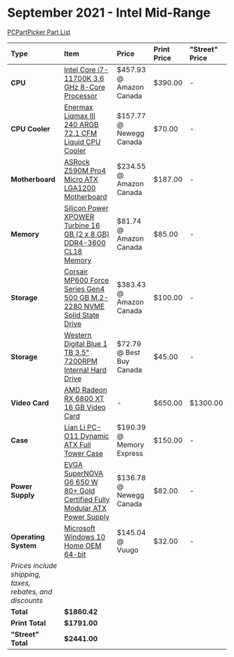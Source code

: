 # September 2021 - Intel Mid-Range

[PCPartPicker Part List](https://ca.pcpartpicker.com/list/G4888r)

| Type                                                     | Item                                                                                                                                                                                                            | Price                    | Print Price | "Street" Price |
| :------------------------------------------------------- | :-------------------------------------------------------------------------------------------------------------------------------------------------------------------------------------------------------------- | :----------------------- | :---------- | :------------- |
| **CPU**                                                  | [Intel Core i7-11700K 3.6 GHz 8-Core Processor](https://ca.pcpartpicker.com/product/VW3gXL/intel-core-i7-11700k-36-ghz-8-core-processor-bx8070811700k)                                                          | $457.93 @ Amazon Canada  | $390.00     | -              |
| **CPU Cooler**                                           | [Enermax Liqmax III 240 ARGB 72.1 CFM Liquid CPU Cooler](https://ca.pcpartpicker.com/product/qxQfrH/enermax-liqmax-iii-240-argb-721-cfm-liquid-cpu-cooler-elc-lmt240-argb)                                      | $157.77 @ Newegg Canada  | $70.00      | -              |
| **Motherboard**                                          | [ASRock Z590M Pro4 Micro ATX LGA1200 Motherboard](https://ca.pcpartpicker.com/product/3w6p99/asrock-z590m-pro4-micro-atx-lga1200-motherboard-z590m-pro4)                                                        | $234.55 @ Amazon Canada  | $187.00     | -              |
| **Memory**                                               | [Silicon Power XPOWER Turbine 16 GB (2 x 8 GB) DDR4-3600 CL18 Memory](https://ca.pcpartpicker.com/product/TsmFf7/silicon-power-xpower-turbine-16-gb-2-x-8-gb-ddr4-3600-cl18-memory-sp016gxlzu360bda)            | $81.74 @ Amazon Canada   | $85.00      | -              |
| **Storage**                                              | [Corsair MP600 Force Series Gen4 500 GB M.2-2280 NVME Solid State Drive](https://ca.pcpartpicker.com/product/nLPgXL/corsair-mp600-force-series-gen4-500-gb-m2-2280-nvme-solid-state-drive-cssd-f500gbmp600)     | $383.43 @ Amazon Canada  | $100.00     | -              |
| **Storage**                                              | [Western Digital Blue 1 TB 3.5" 7200RPM Internal Hard Drive](https://ca.pcpartpicker.com/product/Yrdqqs/western-digital-blue-1-tb-35-7200rpm-internal-hard-drive-wdbh2d0010hnc-nrsn)                            | $72.79 @ Best Buy Canada | $45.00      | -              |
| **Video Card**                                           | [AMD Radeon RX 6800 XT 16 GB Video Card](https://ca.pcpartpicker.com/product/m8Tp99/amd-radeon-rx-6800-xt-16-gb-video-card-100-438370)                                                                          | -                        | $650.00     | $1300.00       |
| **Case**                                                 | [Lian Li PC-O11 Dynamic ATX Full Tower Case](https://ca.pcpartpicker.com/product/Hwkj4D/lian-li-pc-o11dx-atx-full-tower-case-pc-o11dx)                                                                          | $190.39 @ Memory Express | $150.00     | -              |
| **Power Supply**                                         | [EVGA SuperNOVA G6 650 W 80+ Gold Certified Fully Modular ATX Power Supply](https://ca.pcpartpicker.com/product/gnGbt6/evga-supernova-g6-650-w-80-gold-certified-fully-modular-atx-power-supply-220-g6-0650-x1) | $136.78 @ Newegg Canada  | $82.00      | -              |
| **Operating System**                                     | [Microsoft Windows 10 Home OEM 64-bit](https://ca.pcpartpicker.com/product/wtgPxr/microsoft-os-kw900140)                                                                                                        | $145.04 @ Vuugo          | $32.00      | -              |
| _Prices include shipping, taxes, rebates, and discounts_ |
| **Total**                                                | **$1860.42**                                                                                                                                                                                                    |
| **Print Total**                                          | **$1791.00**                                                                                                                                                                                                    |
| **"Street" Total**                                       | **$2441.00**                                                                                                                                                                                                    |
